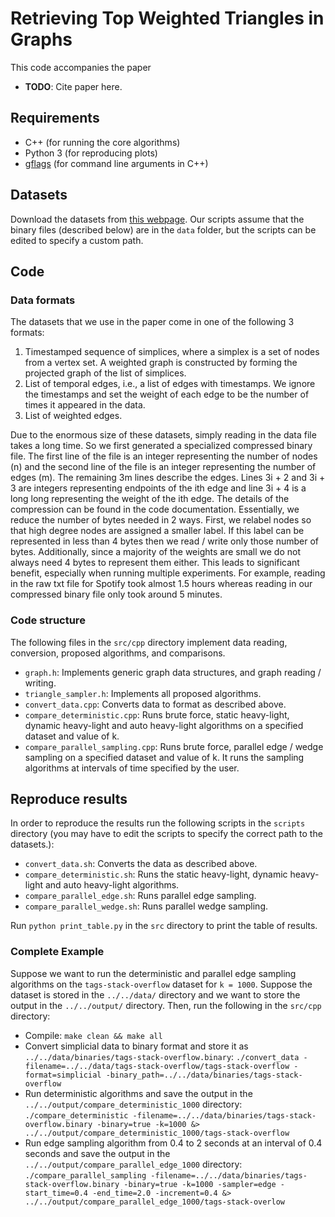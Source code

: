 # Retrieving Top Weighted Triangles in Graphs

This code accompanies the paper

* **TODO**: Cite paper here.

## Requirements

* C++ (for running the core algorithms)
* Python 3 (for reproducing plots)
* [gflags](https://github.com/gflags/gflags) (for command line arguments in C++)

## Datasets

Download the datasets from [this
webpage](http://www.cs.cornell.edu/~arb/data/index.html).
Our scripts assume that the binary files (described below) are in the
`data` folder, but the scripts can be edited to specify a custom path.

## Code

### Data formats

The datasets that we use in the paper come in one of the following 3 formats:

1. Timestamped sequence of simplices, where a simplex is a set of nodes from a vertex set. A weighted graph is constructed by forming the projected graph of the list of simplices.
2. List of temporal edges, i.e., a list of edges with timestamps. We ignore the timestamps and set the weight of each edge to be the number of times it appeared in the data.
3. List of weighted edges.

Due to the enormous size of these datasets, simply reading in the data file
takes a long time. So we first generated a specialized compressed binary
file. The first line of the file is an integer representing the number of
nodes (n) and the second line of the file is an integer representing the
number of edges (m). The remaining 3m lines describe the edges. Lines 3i + 2
and 3i + 3 are integers representing endpoints of the ith edge and line 3i +
4 is a long long representing the weight of the ith edge. The details of the
compression can be found in the code documentation.
Essentially, we reduce the number of bytes needed in 2 ways. First, we relabel
nodes so that high degree nodes are assigned a smaller label. If this label
can be represented in less than 4 bytes then we read / write only those number
of bytes. Additionally, since a majority of the weights are small we do not
always need 4 bytes to represent them either. This leads to significant benefit,
especially when running multiple experiments. For example, reading in the raw txt
file for Spotify took almost 1.5 hours whereas reading in our compressed binary
file only took around 5 minutes.

### Code structure
The following files in the `src/cpp` directory implement data reading,
conversion, proposed algorithms, and comparisons.

* `graph.h`: Implements generic graph data structures, and graph reading / writing.
* `triangle_sampler.h`: Implements all proposed algorithms.
* `convert_data.cpp`: Converts data to format as described above.
* `compare_deterministic.cpp`: Runs brute force, static heavy-light, dynamic heavy-light and auto heavy-light algorithms on a specified dataset and value of k. 
* `compare_parallel_sampling.cpp`: Runs brute force, parallel edge / wedge sampling on a specified dataset and value of k. It runs the sampling algorithms at intervals of time specified by the user.

## Reproduce results

In order to reproduce the results run the following scripts in the `scripts` directory (you may have to edit the scripts to specify the correct path to the datasets.):
* `convert_data.sh`: Converts the data as described above.
* `compare_deterministic.sh`: Runs the static heavy-light, dynamic heavy-light and auto heavy-light algorithms.
* `compare_parallel_edge.sh`: Runs parallel edge sampling.
* `compare_parallel_wedge.sh`: Runs parallel wedge sampling.

Run `python print_table.py` in the `src` directory to print the table of results.

### Complete Example
Suppose we want to run the deterministic and parallel edge sampling algorithms on the `tags-stack-overflow` dataset for `k = 1000`. Suppose the dataset is stored in the `../../data/` directory and we want to store the output in the `../../output/` directory. Then, run the following in the `src/cpp` directory:
* Compile: `make clean && make all`
* Convert simplicial data to binary format and store it as `../../data/binaries/tags-stack-overflow.binary`: `./convert_data -filename=../../data/tags-stack-overflow/tags-stack-overflow -format=simplicial -binary_path=../../data/binaries/tags-stack-overflow`
* Run deterministic algorithms and save the output in the `../../output/compare_deterministic_1000` directory: `./compare_deterministic -filename=../../data/binaries/tags-stack-overflow.binary -binary=true -k=1000 &> ../../output/compare_deterministic_1000/tags-stack-overflow`
* Run edge sampling algorithm from 0.4 to 2 seconds at an interval of 0.4 seconds and save the output in the `../../output/compare_parallel_edge_1000` directory: `./compare_parallel_sampling -filename=../../data/binaries/tags-stack-overflow.binary -binary=true -k=1000 -sampler=edge -start_time=0.4 -end_time=2.0 -increment=0.4 &> ../../output/compare_parallel_edge_1000/tags-stack-overlow`
